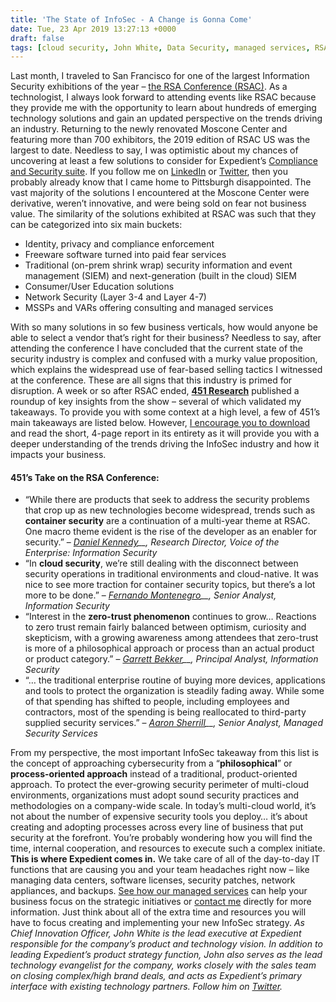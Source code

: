 ```yaml
---
title: 'The State of InfoSec - A Change is Gonna Come'
date: Tue, 23 Apr 2019 13:27:13 +0000
draft: false
tags: [cloud security, John White, Data Security, managed services, RSA Conference US 2019, RSA Conference, Information Security, InfoSec, cyber security trends, zero-trust, 451 Research]
---
```


Last month, I traveled to San Francisco for one of the largest Information Security exhibitions of the year – [the RSA Conference (RSAC)](https://www.rsaconference.com/events/us19). As a technologist, I always look forward to attending events like RSAC because they provide me with the opportunity to learn about hundreds of emerging technology solutions and gain an updated perspective on the trends driving an industry. Returning to the newly renovated Moscone Center and featuring more than 700 exhibitors, the 2019 edition of RSAC US was the largest to date. Needless to say, I was optimistic about my chances of uncovering at least a few solutions to consider for Expedient’s [Compliance and Security suite](https://www.expedient.com/services/managed-services/compliance-security/). If you follow me on [LinkedIn](https://www.linkedin.com/in/iamjohn/) or [Twitter](https://twitter.com/johna_white), then you probably already know that I came home to Pittsburgh disappointed. The vast majority of the solutions I encountered at the Moscone Center were derivative, weren’t innovative, and were being sold on fear not business value. The similarity of the solutions exhibited at RSAC was such that they can be categorized into six main buckets:

*   Identity, privacy and compliance enforcement
*   Freeware software turned into paid fear services
*   Traditional (on-prem shrink wrap) security information and event management (SIEM) and next-generation (built in the cloud) SIEM
*   Consumer/User Education solutions
*   Network Security (Layer 3-4 and Layer 4-7)
*   MSSPs and VARs offering consulting and managed services

With so many solutions in so few business verticals, how would anyone be able to select a vendor that’s right for their business? Needless to say, after attending the conference I have concluded that the current state of the security industry is complex and confused with a murky value proposition, which explains the widespread use of fear-based selling tactics I witnessed at the conference. These are all signs that this industry is primed for disruption. A week or so after RSAC ended, [**451 Research**](https://451research.com/) published a roundup of key insights from the show – several of which validated my takeaways. To provide you with some context at a high level, a few of 451’s main takeaways are listed below. However, [I encourage you to download](https://www.expedient.com/resources/rsa-conference-us-2019-451-research-analyst-key-insight-roundup/) and read the short, 4-page report in its entirety as it will provide you with a deeper understanding of the trends driving the InfoSec industry and how it impacts your business.

#### 451’s Take on the RSA Conference:

*   “While there are products that seek to address the security problems that crop up as new technologies become widespread, trends such as **container security** are a continuation of a multi-year theme at RSAC. One macro theme evident is the rise of the developer as an enabler for security.” – _[Daniel Kennedy](https://451research.com/analyst-team/analyst/Daniel+Kennedy)__, Research Director, Voice of the Enterprise: Information Security_
*   “In **cloud security**, we’re still dealing with the disconnect between security operations in traditional environments and cloud-native. It was nice to see more traction for container security topics, but there’s a lot more to be done.” – _[Fernando Montenegro](https://451research.com/analyst-team/analyst/Fernando+Montenegro)__, Senior Analyst, Information Security_
*   “Interest in the **zero-trust phenomenon** continues to grow… Reactions to zero trust remain fairly balanced between optimism, curiosity and skepticism, with a growing awareness among attendees that zero-trust is more of a philosophical approach or process than an actual product or product category.” – _[Garrett Bekker](https://451research.com/analyst-team/analyst/Garrett+Bekker)__, Principal Analyst, Information Security_
*   “… the traditional enterprise routine of buying more devices, applications and tools to protect the organization is steadily fading away. While some of that spending has shifted to people, including employees and contractors, most of the spending is being reallocated to third-party supplied security services.” – _[Aaron Sherrill](https://451research.com/analyst-team/analyst/Aaron+Sherrill)__, Senior Analyst, Managed Security Services_

From my perspective, the most important InfoSec takeaway from this list is the concept of approaching cybersecurity from a “**philosophical**” or **process-oriented approach** instead of a traditional, product-oriented approach. To protect the ever-growing security perimeter of multi-cloud environments, organizations must adopt sound security practices and methodologies on a company-wide scale. In today’s multi-cloud world, it’s not about the number of expensive security tools you deploy… it’s about creating and adopting processes across every line of business that put security at the forefront. You’re probably wondering how you will find the time, internal cooperation, and resources to execute such a complex initiate. **This is where Expedient comes in.** We take care of all of the day-to-day IT functions that are causing you and your team headaches right now – like managing data centers, software licenses, security patches, network appliances, and backups. [See how our managed services](https://www.expedient.com/managed-services/) can help your business focus on the strategic initiatives or [contact me](mailto:john.white@expedient.com) directly for more information. Just think about all of the extra time and resources you will have to focus creating and implementing your new InfoSec strategy. _As Chief Innovation Officer, John White is the lead executive at Expedient responsible for the company’s product and technology vision. In addition to leading Expedient’s product strategy function, John also serves as the lead technology evangelist for the company, works closely with the sales team on closing complex/high brand deals, and acts as Expedient’s primary interface with existing technology partners. Follow him on [Twitter](https://twitter.com/johna_white)._